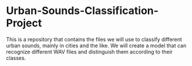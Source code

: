 # Urban-Sounds-Classification-Project
This is a repository that contains the files we will use to classify different urban sounds, mainly in cities and the like. We will create a model that can recognize different WAV files and distinguish them according to their classes.
